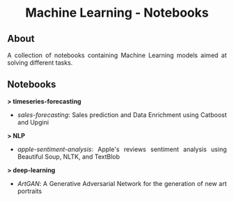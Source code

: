 <h1 align="center">Machine Learning - Notebooks</h1>

<div align="justify">

## About

A collection of notebooks containing Machine Learning models aimed at solving different tasks.

## Notebooks

**> timeseries-forecasting**

- _sales-forecasting_: Sales prediction and Data Enrichment using Catboost and Upgini

**> NLP**

- _apple-sentiment-analysis_: Apple's reviews sentiment analysis using Beautiful Soup, NLTK, and TextBlob

**> deep-learning**

- _ArtGAN_: A Generative Adversarial Network for the generation of new art portraits

</div>
